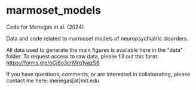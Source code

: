 # marmoset_models
Code for Menegas et al. (2024) 

Data and code related to marmoset models of neuropsychiatric disorders. 

All data used to generate the main figures is available here in the "data" folder. To request access to raw data, please fill out this form: https://forms.gle/oCj8o3crMrq1yazS8

If you have questions, comments, or are interested in collaborating, please contact me here: menegas[at]mit.edu
